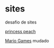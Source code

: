# sites
desafio de sites

<a href="https://gabigg03.github.io/sites/peach/index.html">princess peach</a>

<a href="https://gabigg03.github.io/sites/mario/form.html">Mario Games</a>
mudado